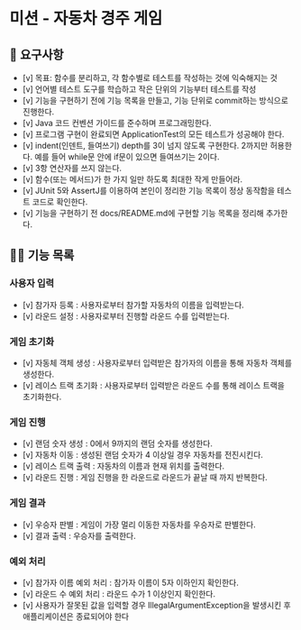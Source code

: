 # 미션 - 자동차 경주 게임

## 🎯 요구사항

- [v] 목표: 함수를 분리하고, 각 함수별로 테스트를 작성하는 것에 익숙해지는 것
- [v] 언어별 테스트 도구를 학습하고 작은 단위의 기능부터 테스트를 작성
- [v] 기능을 구현하기 전에 기능 목록을 만들고, 기능 단위로 commit하는 방식으로 진행한다.
- [v] Java 코드 컨벤션 가이드를 준수하며 프로그래밍한다.
- [v] 프로그램 구현이 완료되면 ApplicationTest의 모든 테스트가 성공해야 한다.
- [v] indent(인덴트, 들여쓰기) depth를 3이 넘지 않도록 구현한다. 2까지만 허용한다.
  예를 들어 while문 안에 if문이 있으면 들여쓰기는 2이다.
- [v] 3항 연산자를 쓰지 않는다.
- [v] 함수(또는 메서드)가 한 가지 일만 하도록 최대한 작게 만들어라.
- [v] JUnit 5와 AssertJ를 이용하여 본인이 정리한 기능 목록이 정상 동작함을 테스트 코드로 확인한다.
- [v] 기능을 구현하기 전 docs/README.md에 구현할 기능 목록을 정리해 추가한다.

## 🎯🎯 기능 목록

### 사용자 입력

- [v] 참가자 등록 : 사용자로부터 참가할 자동차의 이름을 입력받는다.
- [v] 라운드 설정 : 사용자로부터 진행할 라운드 수를 입력받는다.

### 게임 초기화

- [v] 자동체 객체 생성 : 사용자로부터 입력받은 참가자의 이름을 통해 자동차 객체를 생성한다.
- [v] 레이스 트랙 초기화 : 사용자로부터 입력받은 라운드 수를 통해 레이스 트랙을 초기화한다.

### 게임 진행

- [v] 랜덤 숫자 생성 : 0에서 9까지의 랜덤 숫자를 생성한다.
- [v] 자동차 이동 : 생성된 랜덤 숫자가 4 이상일 경우 자동차를 전진시킨다.
- [v] 레이스 트랙 출력 : 자동차의 이름과 현재 위치를 출력한다.
- [v] 라운드 진행 : 게임 진행을 한 라운드로 라운드가 끝날 때 까지 반복한다.

### 게임 결과

- [v] 우승자 판별 : 게임이 가장 멀리 이동한 자동차를 우승자로 판별한다.
- [v] 결과 출력 : 우승자를 출력한다.

### 예외 처리

- [v] 참가자 이름 예외 처리 : 참가자 이름이 5자 이하인지 확인한다.
- [v] 라운드 수 예외 처리 : 라운드 수가 1 이상인지 확인한다.
- [v] 사용자가 잘못된 값을 입력할 경우 IllegalArgumentException을 발생시킨 후 애플리케이션은 종료되어야 한다